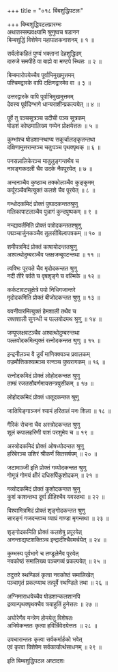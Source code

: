 +++
title = "०१८ बिंबशुद्धिपटलः"

+++
बिम्बशुद्धिपटलप्रारम्भः    
अथातस्सम्प्रवक्ष्यामि श्रुणुष्वच षडानन  
बिम्बशुद्धिं विशेषेण महापातकनाशनम् ॥ १ ॥


सर्वलोकहितं पुण्यं भक्तानां देहशुद्धिदम्  
दारुजे समपीठे वा बाह्ये वा मण्टपे स्थितः ॥ २ ॥


बिम्बमारोपयेच्चैव पूर्वाभिमुखमुत्तमम्  
पश्चिमद्वारके वापि दक्षिणद्वारमेव वा ॥ ३ ॥



उत्तरद्वारके वापि पूर्वाभिमुखमुत्तमम्  
देवस्य पूर्वदिग्भागे धान्यराशीन्प्रकल्पयेत् ॥ ४ ॥


पूर्वे तु पञ्चसूत्रञ्च उदीची पञ्च सूत्रकम्  
षोडशं कोष्ठमालिख्य गव्येन प्रोक्षयेत्ततः ॥ ५ ॥


कुम्भांश्च षोडशान्स्थाप्य सकूर्चालङ्कृतन्तथा  
दक्षिणामुत्तरान्तञ्च चतुःपञ्च पृथक्पृथक् ॥ ६ ॥


पनसन्नालिकेरञ्च मातुलुङ्गन्तथैव च  
नारङ्गकदली चैव उदके नैवपूरयेत् ॥ ७ ॥


अन्दनञ्चैव कुष्ठञ्च तक्कोलञ्चैव कुङ्कुमम्  
कर्पूरञ्चैवमित्युक्तं कलशे चैव पूरयेत् ॥ ८ ॥


गन्धोदकमिदं प्रोक्तं पुष्पादकन्ततश्रुणु  
मलिकापाटलञ्चैव पुन्नागं कुन्दपुष्पकम् ॥ ९ ॥


नन्द्यावर्तमिति प्रोक्तं पत्रोदकन्ततश्श्रुणु  
पद्मञ्चार्जुनकञ्चैव तुलसीबिल्वपत्रकम् ॥ १० ॥


शमीपत्रमिदं प्रोक्तं काषायोदन्ततश्रुणु  
अश्वत्थोदुम्बरञ्चैव प्लक्षजम्बूवटन्तथा ॥ ११ ॥


त्वक्भिः पूरयते चैव मृदोदकन्तत श्रुणु  
नदी तीरे पर्वते च वृषशृङ्गे च वल्मिके ॥ १२ ॥


कर्कटावटसुक्षेत्रे पयो निधिगजान्तरे  
मृदोदकमिति प्रोक्तं बीजोदकन्तत श्रुणु ॥ १३ ॥


यवनीवारमित्युक्तं हेमशाली तथैव च  
रक्तशाली सुगन्धी च पल्लवोदमथ श्रुणु ॥ १४ ॥


जम्पूप्लक्षवटञ्चैव अश्वत्थोदुम्बरन्तथा  
पल्लवोदकमित्युक्तं रत्नोदकन्तत श्रुणु ॥ १५ ॥


इन्द्रनीलञ्च वै डूर्यं माणिक्क्यञ्च प्रवालकम्  
वज्रमौत्तिकश्यामञ्च रत्नञ्च पुष्यरागकम् ॥ १६ ॥


रत्नोदकमिदं प्रोक्तं लोहोदकन्तत श्रुणु  
ताम्म्रं रजतसौवर्णमायसन्त्रपुसीकम् ॥ १७ ॥


लोहोदकमिदं प्रोक्तं धातूदकन्तत श्रुणु  

जातिपिङ्गाञ्जनं श्यामं हरितालं मनः शिला ॥ १८ ॥


गैरिकं रोचना चैव अस्त्रोदकन्तत श्रुणु  
शूलं कपालहरिणी पाशं परशुमेव च ॥ १९ ॥


अस्त्रोदकमिदं प्रोक्तं ओषध्योदन्तत श्रुणु  
हरिबेरञ्च उशिरं श्रीकर्णं सितसर्षपम् ॥ २० ॥


जटामाञ्जी इति प्रोक्तं गव्योदकन्तत श्रुणु  
गोमूत्रं गोमयं क्षीरं दधिसर्पिकुशोदकम् ॥ २१ ॥


गव्योदकमिदं प्रोक्तं कुशोदकन्तत श्रुणु  
कुशं काशन्तथा दूर्वा व्रीहिश्चैव यवस्तथा ॥ २२ ॥


विश्वामित्रमिदं प्रोक्तं शृङ्गोदकन्तत श्रुणु  
सारङ्गं गजदन्तञ्च व्याघ्रं गाण्डा मृगन्तथा ॥ २३ ॥


शृङ्गोदकमिति प्रोक्तं कलशेषु प्रपूरयेत्  
अनन्ताद्यष्टशक्तिञ्च इन्द्रादींश्चैवमर्चयेत् ॥ २४ ॥


कुम्भस्य पूर्वभागे च तण्डुलेनैव पूरयेत्  
नवकोष्ठं समालिख्य पञ्चगव्यं प्रकल्पयेत् ॥ २५ ॥


तदुत्तरे स्थण्डिलं कृत्वा नवकोष्ठं समालिखेत्  
पञ्चामृतं प्रकल्प्याथ तत्पूर्वे स्थण्डिले तथा ॥ २६ ॥


अग्निमाराधयेच्चैव षोडशान्कलशानपि  
द्रव्यान्पृथक्पृथक्चैव त्रयाहुतिं हुनेत्ततः ॥ २७ ॥


अघोरेणैव मन्त्रेण होमयेत्तु विशेषतः  
अभिषेकन्ततः कृत्वा हविर्न्निवेदयेत्ततः ॥ २८ ॥


उपचारान्ततः कृत्वा सर्वकर्मार्हको भवेत्  
एवं कृत्वा विशेषेण सर्वकार्यार्त्थसाधनम् ॥ २९ ॥


इति बिम्बशुद्धिपटल अष्टादशः  
